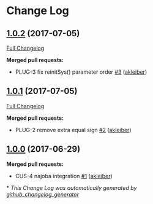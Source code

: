# Change Log

## [1.0.2](https://github.com/8select/shopware-5-plugin/tree/1.0.2) (2017-07-05)
[Full Changelog](https://github.com/8select/shopware-5-plugin/compare/1.0.1...1.0.2)

**Merged pull requests:**

- PLUG-3 fix reinitSys\(\) parameter order [\#3](https://github.com/8select/shopware-5-plugin/pull/3) ([akleiber](https://github.com/akleiber))

## [1.0.1](https://github.com/8select/shopware-5-plugin/tree/1.0.1) (2017-07-05)
[Full Changelog](https://github.com/8select/shopware-5-plugin/compare/1.0.0...1.0.1)

**Merged pull requests:**

- PLUG-2 remove extra equal sign [\#2](https://github.com/8select/shopware-5-plugin/pull/2) ([akleiber](https://github.com/akleiber))

## [1.0.0](https://github.com/8select/shopware-5-plugin/tree/1.0.0) (2017-06-29)
**Merged pull requests:**

- CUS-4 najoba integration [\#1](https://github.com/8select/shopware-5-plugin/pull/1) ([akleiber](https://github.com/akleiber))



\* *This Change Log was automatically generated by [github_changelog_generator](https://github.com/skywinder/Github-Changelog-Generator)*